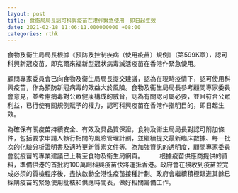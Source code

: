 ```yaml
---
layout: post
title: 食衞局局長認可科興疫苗在港作緊急使用　即日起生效
date: 2021-02-18 11:06:11.000000000 +08:00
categories: rthk
---
```


食物及衞生局局長根據《預防及控制疾病（使用疫苗）規例》（第599K章），認可科興新冠疫苗，即克爾來福新型冠狀病毒滅活疫苗在香港作緊急使用。

顧問專家委員會已向食物及衞生局局長提交建議，認為在現時疫情下，認可使用科興疫苗，作為預防新冠病毒的效益大於風險。食物及衞生局局長參考顧問專家委員會意見，並考慮病毒對公眾健康構成的威脅，認為有關認可屬必要，並且符合公眾利益，已行使有關規例賦予的權力，認可科興疫苗在香港作指明目的，即日起生效。

為確保有關疫苗持續安全、有效及具品質保證，食物及衞生局局長對認可附加條件，包括要求申請人執行相關的風險管理計劃，並繼續提交最新臨床數據、每一批次的化驗分析證明書及適時更新質素文件等。為加強資訊的透明度，顧問專家委員會就疫苗的專業建議已上載至食物及衞生局網頁。
　　 
根據疫苗供應商提供的資料，準備供港的首批約100萬劑科興疫苗快將運抵香港。政府會在接收到疫苗並完成必須的質檢程序後，盡快啟動全港性疫苗接種計劃。政府會繼續積極跟進其餘已採購疫苗的緊急使用批核和供應時間表，做好相關籌備工作。
